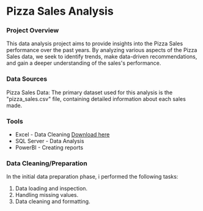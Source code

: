# Pizza Sales Analysis

### Project Overview

This data analysis project aims to provide insights into the Pizza Sales performance over the past years. By analyzing various aspects of the Pizza Sales data, we seek to identify trends, make data-driven recommendations, and gain a deeper understanding of the sales's performance.

### Data Sources

Pizza Sales Data: The primary dataset used for this analysis is the "pizza_sales.csv" file, containing detailed information about each sales made.

### Tools

- Excel - Data Cleaning [Download here](https://microsoft.com)
- SQL Server - Data Analysis
- PowerBI - Creating reports


### Data Cleaning/Preparation

In the initial data preparation phase, i performed the following tasks:
1. Data loading and inspection.
2. Handling missing values.
3. Data cleaning and formatting.


